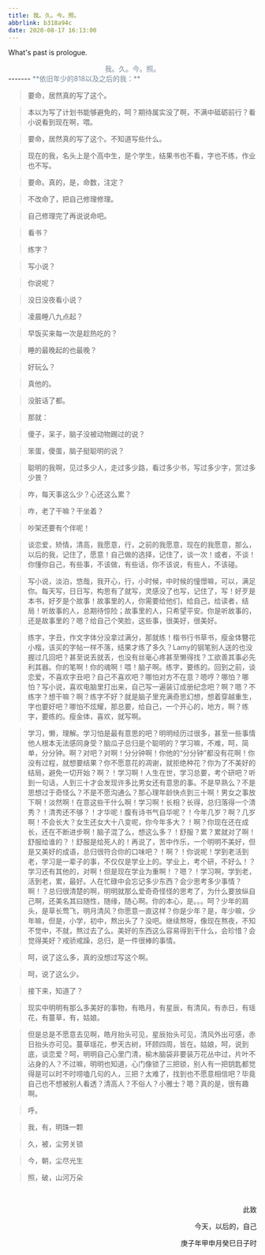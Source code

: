 ```yaml
---
title: 我。久。今。照。
abbrlink: b318a94c
date: 2020-08-17 16:13:00
---
```

What's past is prologue.

<!--more-->


<center>
<font color="LightSlateGray">
我。久。今。照。
</font>
</center>
-------

<font color="LightSlateGray">
**依旧年少的818以及之后的我：**
</font>
<br>

>   要命，居然真的写了这个。


>   本以为写了计划书能够避免的，呵？期待属实没了啊，不满中砥砺前行？看小说看到现在啊，喂。


>   要命，居然真的写了这个。不知道写些什么。


>   现在的我，名头上是个高中生，是个学生，结果书也不看，字也不练，作业也不写。


>   要命。真的，是，命数，注定？


>   不改命了，把自己修理修理。


>   自己修理完了再说说命吧。


>   看书？


>   练字？


>   写小说？


>   你说呢？


>   没日没夜看小说？


>   凌晨睡八九点起？


>   早饭买来每一次是趁热吃的？


>   睡的最晚起的也最晚？


>   好玩么？


>   真他的。


>   没脏话了都。


>   那就：


>   傻子，呆子，脑子没被动物踢过的说？


>   笨蛋，傻蛋，脑子挺聪明的说？



>   聪明的我啊，见过多少人，走过多少路，看过多少书，写过多少字，赏过多少景？


>   咋，每天事这么少？心还这么累？


>   咋，老了干嘛？干坐着？


>   吵架还要有个伴呢！


>   谈恋爱，矫情，清高，我愿意，行，之前的我愿意，现在的我愿意，那么，以后的我，记住了，愿意！自己做的选择，记住了，谈一次！或者，不谈！你懂你自己，有些事，不该做，有些话，你不该说，有些人，不该碰。


>   写小说，淡泊，悠哉，我开心，行，小时候，中时候的憧憬嘛，可以，满足你。每天写，日日写，构思有了就写，灵感没了也写，记住了，写！好歹是本书，好歹是个故事！故事里的人，你需要给他们，给自己，给读者，结局！听故事的人，总期待惊险；故事里的人，只希望平安。你是听故事的，还是故事里的？嗯？给自己个笑脸，这些事，很美好，很美好。


>   练字，字丑，作文字体分没拿过满分，那就练！楷书行书草书，瘦金体簪花小楷，该买的字帖一样不落，结果才练了多久？Lamy的钢笔别人送的也没握过几回吧？甚至说丢就丢，也没有丝毫心疼甚至懒得找？工欲善其事必先利其器。你的笔啊！你的魂啊！喂！脑子啊。练字，要练的。回到之前，谈恋爱，不喜欢字丑吧？自己不喜欢吧？哪怕对方不在意？嗯哼？哪怕？哪怕？写小说，喜欢电脑里打出来，自己写一遍装订成册纪念吧？啊？嗯？不练字？想干嘛？啊？练字不好？就是脑子里充满奇思幻想，想着穿越重生，字也要好吧？哪怕不炫耀，那总要，给自己，一个开心的，地方，啊？练字，要练的。瘦金体，喜欢，就写啊。


>   学习，懒，理解。学习怕是最有意思的吧？明明经历过很多，甚至一些事情他人根本无法感同身受？脑瓜子总归是个聪明的？学习嘛，不难，呵，简单，分分钟。啊？对吧？对啊！分分钟啊！你他的“分分钟”都没有花啊！你没有过程，就想要结果？你不愿意花的凋谢，就拒绝种花？你为了不美好的结局，避免一切开始？啊？！学习啊！人生在世，学习总要，考个研吧？听到一句话，人到三十才会发现许多比男女还有意思的事。不是早熟么？不是思想过于奇怪么？不是不愿沟通么？那心理年龄快点到三十啊！男女之事放下啊！淡然啊！在意这些干什么啊！学习啊！长相？长得，总归落得一个清秀？！清秀还不够？！才华呢！腹有诗书气自华呢？！今年几岁？啊？几岁啊！不会长大？女生还女大十八变呢，你今年多大？！啊？你现在还在成长，还在不断进步啊！脑子混了么，想这么多？！舒服？累？累就对了啊！舒服给谁的？！舒服是给死人的！再说了，苦中作乐，一个明明不美好，但是又美好的成语，总归很符合你的口味吧？！啊？！你说呢！学到老活到老，学习是一辈子的事，不仅仅是学业上的。学业上，考个研，不好么！？学习还有其他的，对啊！但是现在学业为重啊！？嗯？！学习啊，学到老，活到老，累，最好。人在忙碌中会忘记多少东西？会少思考多少事情？啊！？总归很清楚的啊，明明就那么爱奇奇怪怪的思考了，为什么要放纵自己啊，还美名其曰随性，随缘，随心啊。你的本心，是。。。呵？少年的肩头，是草长莺飞，明月清风？你愿意一直这样？你是少年？是，年少嘛，少年嘛，但是，小学，初中，熬出头了？没吧。继续熬呀，像现在熬夜，不知不觉中，不就，熬过去了么。美好的东西这么容易得到干什么，会珍惜？会觉得美好？戒骄戒躁，总归，是一件很棒的事情。


>   呵，说了这么多，真的没想过写这个啊。


>   呵，说了这么少。


>   接下来，知道了？


>   现实中明明有那么多美好的事物，有皓月，有星辰，有清风，有赤日，有瑶花，有蔓草，有，姑娘。


>   但是总是不愿意去见啊，皓月抬头可见，星辰抬头可见，清风外出可感，赤日抬头亦可见。蔓草瑶花，参天古树，环顾四周，皆在。姑娘，呵，说到底，谈恋爱？呵，明明自己心里门清，榆木脑袋非要装万花丛中过，片叶不沾身的人？不过嘛，明明也知道，心门像锁了三把锁，别人有一把钥匙都觉得是可以时不时唠嗑几句的人，三把？太难了，找到也不愿意相信吧？毕竟自己也不想被别人看透？清高人？不俗人？小雅士？嗯？真的是，很有趣啊。


>   呼。


>   我，有，明珠一颗


>   久，被，尘劳关锁


>   今，朝，尘尽光生


>   照，破，山河万朵



<br>


<p align="right">此致</p>
<p align="right">今天，以后的，自己</p>
<p align="right">庚子年甲申月癸巳日子时</p>




​    